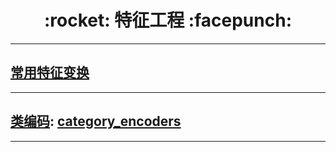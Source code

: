 <h1 align = "center">:rocket: 特征工程 :facepunch:</h1>

---
## [常用特征变换][1]
---
## [类编码][2]: [category_encoders][3]

















---
[1]: http://nbviewer.jupyter.org/github/Jie-Yuan/2_DataMining/blob/master/3_FeatureEngineering/sklearn_pandas.ipynb
[2]: http://contrib.scikit-learn.org/categorical-encoding/backward_difference.html
[3]: https://github.com/scikit-learn-contrib/categorical-encoding

